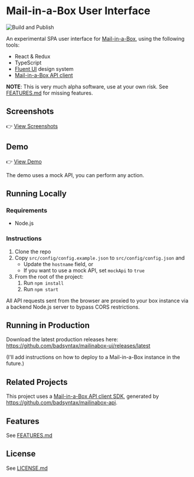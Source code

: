 # Mail-in-a-Box User Interface

![Build and Publish](https://github.com/badsyntax/mailinabox-ui/workflows/Build%20and%20Publish/badge.svg)

An experimental SPA user interface for [Mail-in-a-Box](https://mailinabox.email/), using the following tools:

- React & Redux
- TypeScript
- [Fluent UI](https://github.com/microsoft/fluentui) design system
- [Mail-in-a-Box API client](https://github.com/badsyntax/mailinabox-api)

**NOTE**: This is very much alpha software, use at your own risk. See [FEATURES.md](https://github.com/badsyntax/mailinabox-ui/blob/master/FEATURES.md) for missing features.

## Screenshots

👉 [View Screenshots](https://github.com/badsyntax/mailinabox-ui/wiki/Screenshots)

## Demo

👉 [View Demo](https://badsyntax.github.io/mailinabox-ui/)

The demo uses a mock API, you can perform any action.

## Running Locally

### Requirements

- Node.js

### Instructions

1. Clone the repo
2. Copy `src/config/config.example.json` to `src/config/config.json` and
   - Update the `hostname` field, or
   - If you want to use a mock API, set `mockApi` to `true`
3. From the root of the project:
   1. Run `npm install`
   2. Run `npm start`

All API requests sent from the browser are proxied to your box instance via a backend Node.js server to bypass CORS restrictions.

## Running in Production

Download the latest production releases here: https://github.com/badsyntax/mailinabox-ui/releases/latest

(I'll add instructions on how to deploy to a Mail-in-a-Box instance in the future.)

## Related Projects

This project uses a [Mail-in-a-Box API client SDK](https://www.npmjs.com/package/mailinabox-api), generated by https://github.com/badsyntax/mailinabox-api.

## Features

See [FEATURES.md](./FEATURES.md)

## License

See [LICENSE.md](./LICENSE.md)
